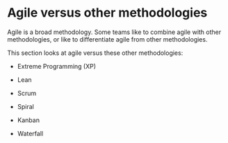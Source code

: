 # Agile versus other methodologies

Agile is a broad methodology. Some teams like to combine agile with other methodologies, or like to differentiate agile from other methodologies.

This section looks at agile versus these other methodologies:

* Extreme Programming (XP)

* Lean

* Scrum

* Spiral

* Kanban

* Waterfall
